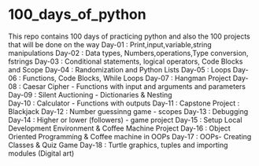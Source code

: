 # 100_days_of_python
This repo contains 100 days of practicing python and also the 100 projects that will be done on the way
Day-01 : Print,input,variable,string manipulations
Day-02 : Data types, Numbers,operations,Type conversion, fstrings
Day-03 : Conditional statements, logical operators, Code Blocks and Scope
Day-04 : Randomization and Python Lists
Day-05 : Loops
Day-06 : Functions, Code Blocks, While Loops
Day-07 : Hangman Project
Day-08 : Caesar Cipher - Functions with input and arguments and parameters
Day-09 : Silent Auctioning - Dictionaries & Nesting  
Day-10 : Calculator - Functions with outputs
Day-11 : Capstone Project : Blackjack
Day-12 : Number guessinng game - scopes 
Day-13 : Debugging
Day-14 : Higher or lower (followers) - game project
Day-15 : Setup Local Development Environment & Coffee Machine Project
Day-16 : Object Oriented Programming & Coffee machine in OOPs
Day-17 : OOPs- Creating Classes & Quiz Game
Day-18 : Turtle graphics, tuples and importing modules (Digital art)